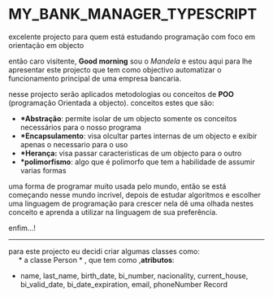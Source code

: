 # MY_BANK_MANAGER_TYPESCRIPT
excelente projecto para quem está estudando programação com foco em orientação em objecto

então caro visitente, <strong>Good morning</strong> sou o *Mandela* e estou aqui para lhe apresentar este projecto que tem como objectivo automatizar o funcionamento principal de uma empresa bancaria.

nesse projecto serão aplicados metodologias ou conceitos de <strong>POO</strong> (programação Orientada a objecto). conceitos estes que são:
<ul>
    <li>
           <strong>*Abstração</strong>: permite isolar de um objecto somente os conceitos necessários para o nosso programa
    </li>
    <li>
        <strong>*Encapsulamento</strong>: visa olcultar partes internas de um objecto e exibir apenas o necessario para o uso
    </li>
    <li>
        <strong>*Herança:</strong> visa passar caracteristicas de um objecto para o outro
    </li>
    <li>
        <strong>*polimorfismo</strong>: algo que é polimorfo que tem a habilidade de assumir varias formas
    </li>
</ul>

uma forma de programar muito usada pelo mundo, então se está começando nesse mundo incrivel, depois de estudar algoritmos e escolher uma linguagem de programação para crescer nela dê uma olhada nestes conceito e aprenda a utilizar na linguagem de sua preferência.

enfim...!
<hr/>
para este projecto eu decidi criar algumas classes como:<br/>
&nbsp; &nbsp;&nbsp; * a classe Person * , que tem como ,<strong>atributos</strong>:
<ul>
    <li>
        name, last_name, birth_date, bi_number, nacionality, current_house, bi_valid_date, bi_date_expiration, email, phoneNumber Record
    </li>

</ul>